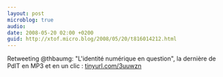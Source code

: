 ```yaml
---
layout: post
microblog: true
audio: 
date: 2008-05-20 02:00 +0200
guid: http://xtof.micro.blog/2008/05/20/t816014212.html
---
```

Retweeting @thbaumg: "L'identité numérique en question", la dernière de PdlT en MP3 et en un clic : [tinyurl.com/3uuwzn](http://tinyurl.com/3uuwzn)
